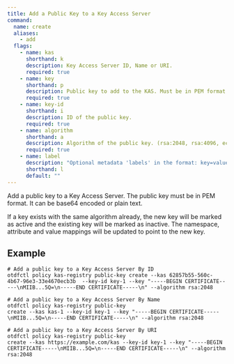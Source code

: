 ```yaml
---
title: Add a Public Key to a Key Access Server
command:
  name: create
  aliases:
    - add
  flags:
    - name: kas
      shorthand: k
      description: Key Access Server ID, Name or URI.
      required: true
    - name: key
      shorthand: p
      description: Public key to add to the KAS. Must be in PEM format. Can be base64 encoded or plain text.
      required: true
    - name: key-id
      shorthand: i
      description: ID of the public key.
      required: true
    - name: algorithm
      shorthand: a
      description: Algorithm of the public key. (rsa:2048, rsa:4096, ec:p256, ec:p384, ec:p521)
      required: true
    - name: label
      description: "Optional metadata 'labels' in the format: key=value"
      shorthand: l
      default: ""
---
```


Add a public key to a Key Access Server. The public key must be in PEM format. It can be base64 encoded or plain text.

If a key exists with the same algorithm already, the new key will be marked as active and the existing key will be marked as inactive. The namespace, attribute and value mappings will be updated to point to the new key.

## Example

```shell
# Add a public key to a Key Access Server By ID
otdfctl policy kas-registry public-key create --kas 62857b55-560c-4b67-96e3-33e4670ecb3b  --key-id key-1 --key "-----BEGIN CERTIFICATE-----\nMIIB...5Q=\n-----END CERTIFICATE-----\n" --algorithm rsa:2048
```

```shell
# Add a public key to a Key Access Server By Name
otdfctl policy kas-registry public-key
create --kas kas-1 --key-id key-1 --key "-----BEGIN CERTIFICATE-----\nMIIB...5Q=\n-----END CERTIFICATE-----\n" --algorithm rsa:2048
```

```shell
# Add a public key to a Key Access Server By URI
otdfctl policy kas-registry public-key
create --kas https://example.com/kas --key-id key-1 --key "-----BEGIN CERTIFICATE-----\nMIIB...5Q=\n-----END CERTIFICATE-----\n" --algorithm rsa:2048
```
